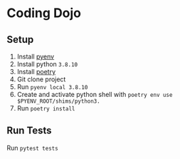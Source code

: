 # Coding Dojo

## Setup

1. Install [pyenv](https://github.com/pyenv/pyenv#getting-pyenv)
2. Install python `3.8.10`
3. Install [poetry](https://python-poetry.org/docs/#installation)
4. Git clone project
5. Run `pyenv local 3.8.10`
6. Create and activate python shell with `poetry env use $PYENV_ROOT/shims/python3.`
7. Run `poetry install`

## Run Tests

Run `pytest tests`
